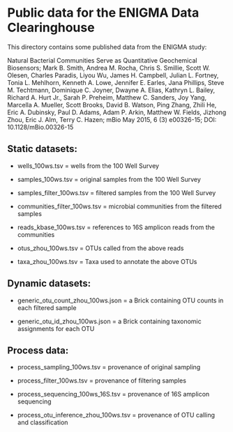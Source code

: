 # Public data for the ENIGMA Data Clearinghouse

This directory contains some published data from the ENIGMA study:

Natural Bacterial Communities Serve as Quantitative Geochemical
Biosensors; Mark B. Smith, Andrea M. Rocha, Chris S. Smillie, Scott
W. Olesen, Charles Paradis, Liyou Wu, James H. Campbell, Julian
L. Fortney, Tonia L. Mehlhorn, Kenneth A. Lowe, Jennifer E. Earles,
Jana Phillips, Steve M. Techtmann, Dominique C. Joyner, Dwayne
A. Elias, Kathryn L. Bailey, Richard A. Hurt Jr., Sarah P. Preheim,
Matthew C. Sanders, Joy Yang, Marcella A. Mueller, Scott Brooks, David
B. Watson, Ping Zhang, Zhili He, Eric A. Dubinsky, Paul D. Adams, Adam
P. Arkin, Matthew W. Fields, Jizhong Zhou, Eric J. Alm, Terry
C. Hazen; mBio May 2015, 6 (3) e00326-15; DOI: 10.1128/mBio.00326-15

## Static datasets:

* wells_100ws.tsv = wells from the 100 Well Survey

* samples_100ws.tsv = original samples from the 100 Well Survey

* samples_filter_100ws.tsv = filtered samples from the 100 Well Survey

* communities_filter_100ws.tsv = microbial communities from the filtered samples

* reads_kbase_100ws.tsv = references to 16S amplicon reads from the communities

* otus_zhou_100ws.tsv = OTUs called from the above reads

* taxa_zhou_100ws.tsv = Taxa used to annotate the above OTUs

## Dynamic datasets:

* generic_otu_count_zhou_100ws.json = a Brick containing OTU counts in each filtered sample

* generic_otu_id_zhou_100ws.json = a Brick containing taxonomic assignments for each OTU

## Process data:

* process_sampling_100ws.tsv = provenance of original sampling

* process_filter_100ws.tsv = provenance of filtering samples

* process_sequencing_100ws_16S.tsv = provenance of 16S amplicon sequencing

* process_otu_inference_zhou_100ws.tsv = provenance of OTU calling and classification


